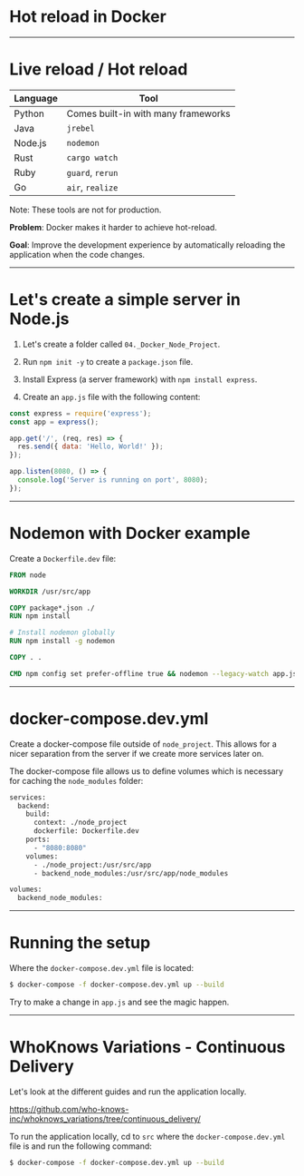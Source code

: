 <div class="title-card">
    <h1>Hot reload in Docker</h1>
</div>

---

# Live reload / Hot reload

| Language   | Tool                             |
|------------|----------------------------------|
| Python     | Comes built-in with many frameworks |
| Java       | `jrebel`                         |
| Node.js    | `nodemon`                        |
| Rust       | `cargo watch`                    |
| Ruby       | `guard`, `rerun`                |
| Go         | `air`, `realize`                 |

Note: These tools are not for production.

**Problem**: Docker makes it harder to achieve hot-reload.  

**Goal**: Improve the development experience by automatically reloading the application when the code changes.

---

# Let's create a simple server in Node.js

1. Let's create a folder called `04._Docker_Node_Project`.

2. Run `npm init -y` to create a `package.json` file.

3. Install Express (a server framework) with `npm install express`.

4. Create an `app.js` file with the following content:

```javascript
const express = require('express');
const app = express();

app.get('/', (req, res) => {
  res.send({ data: 'Hello, World!' });
});

app.listen(8080, () => {
  console.log('Server is running on port', 8080);
});
```


---

# Nodemon with Docker example

Create a `Dockerfile.dev` file:

```Dockerfile
FROM node

WORKDIR /usr/src/app

COPY package*.json ./
RUN npm install

# Install nodemon globally
RUN npm install -g nodemon

COPY . .

CMD npm config set prefer-offline true && nodemon --legacy-watch app.js
```

---

# docker-compose.dev.yml

Create a docker-compose file outside of `node_project`. This allows for a nicer separation from the server if we create more services later on. 

The docker-compose file allows us to define volumes which is necessary for caching the `node_modules` folder:

```Dockerfile
services:
  backend:
    build:
      context: ./node_project
      dockerfile: Dockerfile.dev
    ports:
      - "8080:8080"
    volumes:
      - ./node_project:/usr/src/app
      - backend_node_modules:/usr/src/app/node_modules

volumes:
  backend_node_modules:
```

---

# Running the setup

Where the `docker-compose.dev.yml` file is located:

```bash
$ docker-compose -f docker-compose.dev.yml up --build
```

Try to make a change in `app.js` and see the magic happen.


---

# WhoKnows Variations - Continuous Delivery

Let's look at the different guides and run the application locally.

https://github.com/who-knows-inc/whoknows_variations/tree/continuous_delivery/

To run the application locally, cd to `src` where the `docker-compose.dev.yml` file is and run the following command:

```bash
$ docker-compose -f docker-compose.dev.yml up --build
```